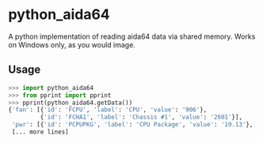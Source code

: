 # python_aida64

A python implementation of reading aida64 data via shared memory. Works on Windows only, as you would image.

## Usage
```Python
>>> import python_aida64
>>> from pprint import pprint
>>> pprint(python_aida64.getData())
{'fan': [{'id': 'FCPU', 'label': 'CPU', 'value': '906'},
         {'id': 'FCHA1', 'label': 'Chassis #1', 'value': '2601'}],
 'pwr': [{'id': 'PCPUPKG', 'label': 'CPU Package', 'value': '19.13'},
 [... more lines]
```
